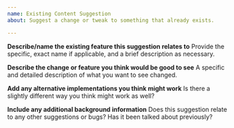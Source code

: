 ```yaml
---
name: Existing Content Suggestion
about: Suggest a change or tweak to something that already exists.

---
```


**Describe/name the existing feature this suggestion relates to**
Provide the specific, exact name if applicable, and a brief description as necessary.

**Describe the change or feature you think would be good to see**
A specific and detailed description of what you want to see changed.

**Add any alternative implementations you think might work**
Is there a slightly different way you think might work as well?

**Include any additional background information**
Does this suggestion relate to any other suggestions or bugs? Has it been talked about previously?
